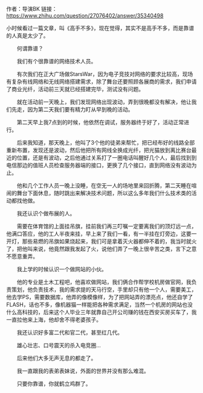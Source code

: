 作者：导演BK
链接：https://www.zhihu.com/question/27076402/answer/35340498

小时候看过一篇文章，叫《高手不多》，现在觉得，其实不是高手不多，而是靠谱的人真是太少了。

　　何谓靠谱？

　　我们有个很靠谱的网络技术人员。

　　有次我们在正大广场做StarsWar，因为电子竞技对网络的要求比较高，现场有复杂有线网络和无线网络搭建需求，除了舞台还要照顾各展商的需求，我们申请了商业光纤，活动前三天就已经搭建完毕，测试没有问题。

　　就在活动前一天晚上，我们发现网络出现波动，弄到很晚都没有解决，他让我们先走，因为第二天我们要有精力盯从早到晚的活动。

　　第二天早上我7点到的时候，他依然在调试，服务器终于好了，活动正常进行。

　　后来我知道，那天晚上，他叫了3个他的徒弟来帮忙，把已经布好的线路全部重新布置，发现还是波动，然后他把所有网线全换成光纤，把光猫放到离比赛台最近的位置，还是有波动，之后他通过关系打了一圈电话叫醒好几个人，最后找到到电信那边的值班人员检查服务器端的接口，更换了几个接口，直到网络没有波动为止。

　　他和几个工作人员一晚上没睡，在空无一人的场地里来回折腾，第二天睡在喧闹的舞台下面休息，随时跳出来解决技术问题，所以这么多年我们什么技术类的活动都找他做。

　　我还认识个做布展的人。

　　需要在体育馆的上面挂吊旗，挂前我们再三叮嘱一定要离我们的顶灯远一点，他满口答应，他的工人半夜来挂，早上来了我们一看，有一半挂在灯旁边，这要一开灯，那些易燃的吊旗如果烧起来，我们可是拿着灭火器都伸不着的，我当时就火了，把他叫来说，他竟然跟我发起了火，说他们弄了一晚上很辛苦之类，言下之意不愿意重弄。

　　我上学的时候认识一个做网站的小伙。

　　他的专业是土木工程吧，他喜欢做网站，我们俩合作帮学校机房做官网，我负责策划，他负责技术，我的需求提的天马行空，手里却只有他一个人，需要美工，他去学PS，需要数据库，他弄的像模像样，为了把网站弄的漂亮点，他还自学了FLASH，话也不多，像机器猫一样能把各种需求满足，当然一个机房的网站也没什么高科技的，后来这个人毕业三年就靠自己开公司赚的钱在西安买房买车了，我一直拉他来上海，他却舍不得老婆孩子。

　　我还认识好多富二代和官二代，甚至红几代。

　　雄心壮志、口号震天的杀入电竞圈...

　　后来他们大多无声无息的都走了。

　　我一直跟我的表弟表妹说，外面的世界并没有那么难混。

　　只要你靠谱，你就鹤立鸡群了。
